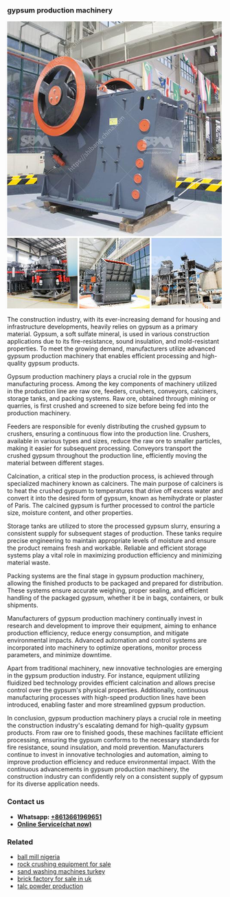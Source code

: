 <h3>gypsum production machinery</h3><img src='1706768251.jpg' alt=''><p>The construction industry, with its ever-increasing demand for housing and infrastructure developments, heavily relies on gypsum as a primary material. Gypsum, a soft sulfate mineral, is used in various construction applications due to its fire-resistance, sound insulation, and mold-resistant properties. To meet the growing demand, manufacturers utilize advanced gypsum production machinery that enables efficient processing and high-quality gypsum products.</p><p>Gypsum production machinery plays a crucial role in the gypsum manufacturing process. Among the key components of machinery utilized in the production line are raw ore, feeders, crushers, conveyors, calciners, storage tanks, and packing systems. Raw ore, obtained through mining or quarries, is first crushed and screened to size before being fed into the production machinery.</p><p>Feeders are responsible for evenly distributing the crushed gypsum to crushers, ensuring a continuous flow into the production line. Crushers, available in various types and sizes, reduce the raw ore to smaller particles, making it easier for subsequent processing. Conveyors transport the crushed gypsum throughout the production line, efficiently moving the material between different stages.</p><p>Calcination, a critical step in the production process, is achieved through specialized machinery known as calciners. The main purpose of calciners is to heat the crushed gypsum to temperatures that drive off excess water and convert it into the desired form of gypsum, known as hemihydrate or plaster of Paris. The calcined gypsum is further processed to control the particle size, moisture content, and other properties.</p><p>Storage tanks are utilized to store the processed gypsum slurry, ensuring a consistent supply for subsequent stages of production. These tanks require precise engineering to maintain appropriate levels of moisture and ensure the product remains fresh and workable. Reliable and efficient storage systems play a vital role in maximizing production efficiency and minimizing material waste.</p><p>Packing systems are the final stage in gypsum production machinery, allowing the finished products to be packaged and prepared for distribution. These systems ensure accurate weighing, proper sealing, and efficient handling of the packaged gypsum, whether it be in bags, containers, or bulk shipments.</p><p>Manufacturers of gypsum production machinery continually invest in research and development to improve their equipment, aiming to enhance production efficiency, reduce energy consumption, and mitigate environmental impacts. Advanced automation and control systems are incorporated into machinery to optimize operations, monitor process parameters, and minimize downtime.</p><p>Apart from traditional machinery, new innovative technologies are emerging in the gypsum production industry. For instance, equipment utilizing fluidized bed technology provides efficient calcination and allows precise control over the gypsum's physical properties. Additionally, continuous manufacturing processes with high-speed production lines have been introduced, enabling faster and more streamlined gypsum production.</p><p>In conclusion, gypsum production machinery plays a crucial role in meeting the construction industry's escalating demand for high-quality gypsum products. From raw ore to finished goods, these machines facilitate efficient processing, ensuring the gypsum conforms to the necessary standards for fire resistance, sound insulation, and mold prevention. Manufacturers continue to invest in innovative technologies and automation, aiming to improve production efficiency and reduce environmental impact. With the continuous advancements in gypsum production machinery, the construction industry can confidently rely on a consistent supply of gypsum for its diverse application needs.</p><h3>Contact us</h3><ul><li><strong>Whatsapp:&nbsp;<a href="https://wa.me/8613661969651">+8613661969651</a></strong></li><li><a href="https://swt.shibang-china.com/?git&amp;zhl&amp;gypsum production machinery"><strong>Online Service(chat now)</strong></a></li></ul><h3>Related</h3><ul><li><a href='ball mill nigeria.md'>ball mill nigeria</a></li><li><a href='rock crushing equipment for sale.md'>rock crushing equipment for sale</a></li><li><a href='sand washing machines turkey.md'>sand washing machines turkey</a></li><li><a href='brick factory for sale in uk.md'>brick factory for sale in uk</a></li><li><a href='talc powder production.md'>talc powder production</a></li></ul>